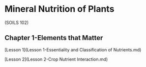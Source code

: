 # Mineral Nutrition of Plants 

(SOILS 102)

## Chapter 1-Elements that Matter
[Lesson 1](Lesson 1-Essentiality and Classification of Nutrients.md)

[Lesson 2](Lesson 2-Crop Nutrient Interaction.md)
